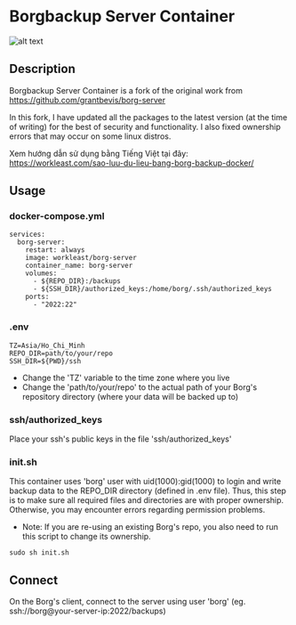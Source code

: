# Borgbackup Server Container
![alt text](https://borgbackup.readthedocs.io/en/stable/_static/logo.png "Borgbackup")

## Description

Borgbackup Server Container is a fork of the original work from https://github.com/grantbevis/borg-server⁠

In this fork, I have updated all the packages to the latest version (at the time of writing) for the best of security and functionality. I also fixed ownership errors that may occur on some linux distros.

Xem hướng dẫn sử dụng bằng Tiếng Việt tại đây: https://workleast.com/sao-luu-du-lieu-bang-borg-backup-docker/

## Usage
### docker-compose.yml
```
services:
  borg-server:
    restart: always
    image: workleast/borg-server
    container_name: borg-server
    volumes:
      - ${REPO_DIR}:/backups
      - ${SSH_DIR}/authorized_keys:/home/borg/.ssh/authorized_keys
    ports:
      - "2022:22"
```
### .env
```
TZ=Asia/Ho_Chi_Minh
REPO_DIR=path/to/your/repo
SSH_DIR=${PWD}/ssh
```
- Change the 'TZ' variable to the time zone where you live
- Change the 'path/to/your/repo' to the actual path of your Borg's repository directory (where your data will be backed up to)
### ssh/authorized_keys
Place your ssh's public keys in the file 'ssh/authorized_keys'
### init.sh
This container uses 'borg' user with uid(1000):gid(1000) to login and write backup data to the REPO_DIR directory (defined in .env file). Thus, this step is to make sure all required files and directories are with proper ownership. Otherwise, you may encounter errors regarding permission problems.
* Note: If you are re-using an existing Borg's repo, you also need to run this script to change its ownership.
```
sudo sh init.sh
```
## Connect
On the Borg's client, connect to the server using user 'borg' (eg. ssh://borg@your-server-ip:2022/backups)
